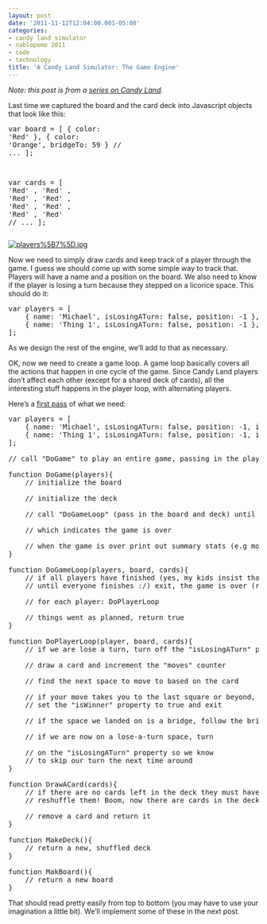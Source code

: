 ```yaml
---
layout: post
date: '2011-11-12T12:04:00.001-05:00'
categories:
- candy land simulator
- nablopomo 2011
- code
- technology
title: 'A Candy Land Simulator: The Game Engine'
---
```



*Note: this post is from a *[*series on Candy Land*](http://blog.wassupy.com/search/label/Candy%20Land%20Simulator)*.*

Last time we captured the board and the card deck into Javascript objects that look like this:  <pre class="csharpcode"><span class="kwrd">var</span> board = [
    { color: <span class="str">'Red'</span> },
    { color: <span class="str">'Orange'</span>, bridgeTo: 59 }
    <span class="rem">// ...</span>
];

<span class="kwrd">var</span> cards = [
    <span class="str">'Red'</span>   , <span class="str">'Red'</span>   , <span class="str">'Red'</span>   , <span class="str">'Red'</span>   , <span class="str">'Red'</span>   , <span class="str">'Red'</span>   , <span class="str">'Red'</span>   , <span class="str">'Red'</span>
    <span class="rem">// ...</span>
];</pre>


[![players%5B7%5D.jpg](players%5B7%5D.jpg)](http://claimyourjourney.com/2011/08/blog-7-running-and-candy-land/)


Now we need to simply draw cards and keep track of a player through the game. I guess we should come up with some simple way to track that. Players will have a name and a position on the board. We also need to know if the player is losing a turn because they stepped on a licorice space. This should do it:

<pre class="csharpcode"><span class="kwrd">var</span> players = [
    { name: <span class="str">'Michael'</span>, isLosingATurn: <span class="kwrd">false</span>, position: -1 },
    { name: <span class="str">'Thing 1'</span>, isLosingATurn: <span class="kwrd">false</span>, position: -1 },
];</pre>


As we design the rest of the engine, we’ll add to that as necessary.


OK, now we need to create a game loop. A game loop basically covers all the actions that happen in one cycle of the game. Since Candy Land players don’t affect each other (except for a shared deck of cards), all the interesting stuff happens in the player loop, with alternating players.


Here’s a [first pass](http://jsfiddle.net/mharen/crgAX/6/) of what we need:

<pre class="csharpcode"><span class="kwrd">var</span> players = [
    { name: <span class="str">'Michael'</span>, isLosingATurn: <span class="kwrd">false</span>, position: -1, isWinner: <span class="kwrd">false</span>, moves: 0 },
    { name: <span class="str">'Thing 1'</span>, isLosingATurn: <span class="kwrd">false</span>, position: -1, isWinner: <span class="kwrd">false</span>, moves: 0 }
];

<span class="rem">// call &quot;DoGame&quot; to play an entire game, passing in the players array</span>
          
<span class="kwrd">function</span> DoGame(players){
    <span class="rem">// initialize the board</span>
          
    <span class="rem">// initialize the deck</span>

    <span class="rem">// call &quot;DoGameLoop&quot; (pass in the board and deck) until it returns false, 

    // which indicates the game is over</span>
    
    <span class="rem">// when the game is over print out summary stats (e.g move counts) and exit</span>
}
          
<span class="kwrd">function</span> DoGameLoop(players, board, cards){
    <span class="rem">// if all players have finished (yes, my kids insist that the game continues</span>
    <span class="rem">// until everyone finishes :/) exit, the game is over (return false)</span>
    
    <span class="rem">// for each player: DoPlayerLoop</span>
    
    <span class="rem">// things went as planned, return true</span>
}

<span class="kwrd">function</span> DoPlayerLoop(player, board, cards){
    <span class="rem">// if we are lose a turn, turn off the &quot;isLosingATurn&quot; property and we're done (exit now)</span>
    
    <span class="rem">// draw a card and increment the &quot;moves&quot; counter</span>
    
    <span class="rem">// find the next space to move to based on the card</span>
    
    <span class="rem">// if your move takes you to the last square or beyond, you win </span>
    <span class="rem">// set the &quot;isWinner&quot; property to true and exit</span>
    
    <span class="rem">// if the space we landed on is a bridge, follow the bridge</span>
    
    <span class="rem">// if we are now on a lose-a-turn space, turn 

    // on the &quot;isLosingATurn&quot; property so we know </span>
    <span class="rem">// to skip our turn the next time around</span>
}

<span class="kwrd">function</span> DrawACard(cards){
    <span class="rem">// if there are no cards left in the deck they must have all been played so</span>
    <span class="rem">// reshuffle them! Boom, now there are cards in the deck</span>
    
    <span class="rem">// remove a card and return it</span>
}

<span class="kwrd">function</span> MakeDeck(){
    <span class="rem">// return a new, shuffled deck   </span>
}

<span class="kwrd">function</span> MakBoard(){
    <span class="rem">// return a new board</span>
}</pre>


That should read pretty easily from top to bottom (you may have to use your imagination a little bit). We’ll implement some of these in the next post.